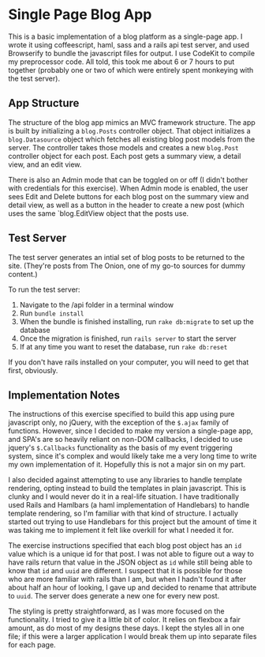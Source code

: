 Single Page Blog App
====================

This is a basic implementation of a blog platform as a single-page app. I wrote it using coffeescript, haml, sass and a rails api test server, and used Browserify to bundle the javascript files for output. I use CodeKit to compile my preprocessor code. All told, this took me about 6 or 7 hours to put together (probably one or two of which were entirely spent monkeying with the test server).

App Structure
-------------

The structure of the blog app mimics an MVC framework structure. The app is built by initializing a `blog.Posts` controller object. That object initializes a `blog.Datasource` object which fetches all existing blog post models from the server. The controller takes those models and creates a new `blog.Post` controller object for each post. Each post gets a summary view, a detail view, and an edit view.

There is also an Admin mode that can be toggled on or off (I didn't bother with credentials for this exercise). When Admin mode is enabled, the user sees Edit and Delete buttons for each blog post on the summary view and detail view, as well as a button in the header to create a new post (which uses the same `blog.EditView object that the posts use.

Test Server
-----------
The test server generates an intial set of blog posts to be returned to the site. (They're posts from The Onion, one of my go-to sources for dummy content.)

To run the test server:
1. Navigate to the /api folder in a terminal window
2. Run `bundle install`
3. When the bundle is finished installing, run `rake db:migrate` to set up the database
4. Once the migration is finished, run `rails server` to start the server
5. If at any time you want to reset the database, run `rake db:reset`

If you don't have rails installed on your computer, you will need to get that first, obviously.

Implementation Notes
--------------------

The instructions of this exercise specified to build this app using pure javascript only, no jQuery, with the exception of the `$.ajax` family of functions. However, since I decided to make my version a single-page app, and SPA's are so heavily reliant on non-DOM callbacks, I decided to use jquery's `$.Callbacks` functionality as the basis of my event triggering system, since it's complex and would likely take me a very long time to write my own implementation of it. Hopefully this is not a major sin on my part.

I also decided against attempting to use any libraries to handle template rendering, opting instead to build the templates in plain javascript. This is clunky and I would never do it in a real-life situation. I have traditionally used Rails and Hamlbars (a haml implementation of Handlebars) to handle template rendering, so I'm familiar with that kind of structure. I actually started out trying to use Handlebars for this project but the amount of time it was taking me to implement it felt like overkill for what I needed it for.

The exercise instructions specified that each blog post object has an `id` value which is a unique id for that post. I was not able to figure out a way to have rails return that value in the JSON object as `id` while still being able to know that `id` and `uuid` are different. I suspect that it is possible for those who are more familiar with rails than I am, but when I hadn't found it after about half an hour of looking, I gave up and decided to rename that attribute to `uuid`. The server does generate a new one for every new post.

The styling is pretty straightforward, as I was more focused on the functionality. I tried to give it a little bit of color. It relies on flexbox a fair amount, as do most of my designs these days. I kept the styles all in one file; if this were a larger application I would break them up into separate files for each page.